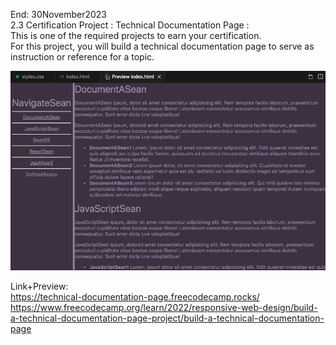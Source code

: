 End: 30November2023</br>
2.3 Certification Project : Technical Documentation Page : </br>
This is one of the required projects to earn your certification.</br>
For this project, you will build a technical documentation page to serve as instruction or reference for a topic.</br>

![Finished Project, passed all tests.](https://github.com/evilusean/CourseraGoogleFCC/blob/main/FCC-ResponsiveWebDesign-HTML-CSS-Grid-FlexBox/2.3TechnicalDocs/DocumentASean.png?raw=true)

Link+Preview:<br>
https://technical-documentation-page.freecodecamp.rocks/</br>
https://www.freecodecamp.org/learn/2022/responsive-web-design/build-a-technical-documentation-page-project/build-a-technical-documentation-page
